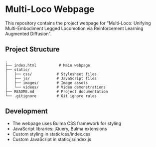 # Multi-Loco Webpage

This repository contains the project webpage for "Multi-Loco: Unifying Multi-Embodiment Legged Locomotion via Reinforcement Learning Augmented Diffusion".

## Project Structure
```
.
├── index.html          # Main webpage
├── static/            
│   ├── css/           # Stylesheet files
│   ├── js/            # JavaScript files
│   ├── images/        # Image assets
│   └── videos/        # Video demonstrations
├── README.md          # Project documentation
└── .gitignore         # Git ignore rules
```

## Development
- The webpage uses Bulma CSS framework for styling
- JavaScript libraries: jQuery, Bulma extensions
- Custom styling in static/css/index.css
- Custom JavaScript in static/js/index.js